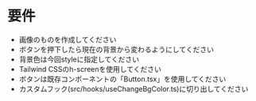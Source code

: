 # 要件
- 画像のものを作成してください
- ボタンを押下したら現在の背景から変わるようにしてください
- 背景色は今回styleに指定してください
- Tailwind CSSのh-screenを使用してください
- ボタンは既存コンポーネントの「Button.tsx」を使用してください
- カスタムフック(src/hooks/useChangeBgColor.ts)に切り出してください
